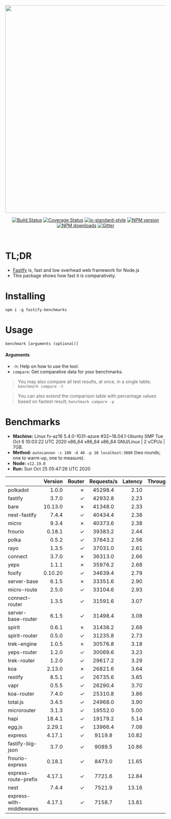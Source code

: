 <div align="center">
<img src="https://github.com/fastify/graphics/raw/master/full-logo.png" width="650" height="auto"/>
</div>

<div align="center">

[![Build Status](https://travis-ci.org/fastify/fastify.svg?branch=master)](https://travis-ci.org/fastify/fastify)
[![Coverage Status](https://coveralls.io/repos/github/fastify/fastify/badge.svg?branch=master)](https://coveralls.io/github/fastify/fastify?branch=master)
[![js-standard-style](https://img.shields.io/badge/code%20style-standard-brightgreen.svg?style=flat)](http://standardjs.com/)
[![NPM version](https://img.shields.io/npm/v/fastify.svg?style=flat)](https://www.npmjs.com/package/fastify)
[![NPM downloads](https://img.shields.io/npm/dm/fastify.svg?style=flat)](https://www.npmjs.com/package/fastify) [![Gitter](https://badges.gitter.im/gitterHQ/gitter.svg)](https://gitter.im/fastify)
</div>
<br />

# TL;DR

* [Fastify](https://github.com/fastify/fastify) is, fast and low overhead web framework for Node.js
* This package shows how fast it is comparatively.

# Installing

```
npm i -g fastify-benchmarks
```

# Usage

```
benchmark [arguments (optional)]
```

#### Arguments

* `-h`: Help on how to use the tool.
* `compare`: Get comparative data for your benchmarks.

> You may also compare all test results, at once, in a single table; `benchmark compare -t`

> You can also extend the comparison table with percentage values based on fastest result; `benchmark compare -p`
# Benchmarks
* __Machine:__ Linux fv-az16 5.4.0-1031-azure #32~18.04.1-Ubuntu SMP Tue Oct 6 10:03:22 UTC 2020 x86_64 x86_64 x86_64 GNU/Linux | 2 vCPUs | 7GB.
* __Method:__ `autocannon -c 100 -d 40 -p 10 localhost:3000` (two rounds; one to warm-up, one to measure).
* __Node:__ `v12.19.0`
* __Run:__ Sun Oct 25 05:47:26 UTC 2020

|                          | Version | Router | Requests/s | Latency | Throughput/Mb |
| :--                      | --:     | --:    | :-:        | --:     | --:           |
| polkadot                 | 1.0.0   | ✗      | 45298.4    | 2.10    | 8.08          |
| fastify                  | 3.7.0   | ✓      | 42932.8    | 2.23    | 7.66          |
| bare                     | 10.13.0 | ✗      | 41348.0    | 2.33    | 7.37          |
| nest-fastify             | 7.4.4   | ✓      | 40434.4    | 2.38    | 6.79          |
| micro                    | 9.3.4   | ✗      | 40373.6    | 2.38    | 7.20          |
| frourio                  | 0.18.1  | ✓      | 39383.2    | 2.44    | 7.02          |
| polka                    | 0.5.2   | ✓      | 37643.2    | 2.56    | 6.71          |
| rayo                     | 1.3.5   | ✓      | 37031.0    | 2.61    | 6.60          |
| connect                  | 3.7.0   | ✗      | 36313.0    | 2.66    | 6.48          |
| yeps                     | 1.1.1   | ✗      | 35976.2    | 2.68    | 6.42          |
| foxify                   | 0.10.20 | ✓      | 34639.4    | 2.79    | 5.68          |
| server-base              | 6.1.5   | ✗      | 33351.6    | 2.90    | 5.95          |
| micro-route              | 2.5.0   | ✓      | 33104.6    | 2.93    | 5.90          |
| connect-router           | 1.3.5   | ✓      | 31591.6    | 3.07    | 5.63          |
| server-base-router       | 6.1.5   | ✓      | 31498.4    | 3.08    | 5.62          |
| spirit                   | 0.6.1   | ✗      | 31438.2    | 2.68    | 5.61          |
| spirit-router            | 0.5.0   | ✓      | 31235.8    | 2.73    | 5.57          |
| trek-engine              | 1.0.5   | ✗      | 30576.8    | 3.18    | 5.02          |
| yeps-router              | 1.2.0   | ✓      | 30069.6    | 3.23    | 5.36          |
| trek-router              | 1.2.0   | ✓      | 29617.2    | 3.29    | 4.86          |
| koa                      | 2.13.0  | ✗      | 26821.6    | 3.64    | 4.78          |
| restify                  | 8.5.1   | ✓      | 26735.6    | 3.65    | 4.82          |
| vapr                     | 0.5.5   | ✓      | 26290.4    | 3.70    | 4.31          |
| koa-router               | 7.4.0   | ✓      | 25310.8    | 3.86    | 4.51          |
| total.js                 | 3.4.5   | ✓      | 24968.0    | 3.90    | 7.64          |
| microrouter              | 3.1.3   | ✓      | 19552.0    | 5.00    | 3.49          |
| hapi                     | 18.4.1  | ✓      | 19179.2    | 5.14    | 3.42          |
| egg.js                   | 2.29.1  | ✓      | 13966.4    | 7.08    | 4.91          |
| express                  | 4.17.1  | ✓      | 9119.8     | 10.82   | 1.63          |
| fastify-big-json         | 3.7.0   | ✓      | 9089.5     | 10.86   | 104.56        |
| frourio-express          | 0.18.1  | ✓      | 8473.0     | 11.65   | 1.51          |
| express-route-prefix     | 4.17.1  | ✓      | 7721.6     | 12.84   | 2.86          |
| nest                     | 7.4.4   | ✓      | 7521.9     | 13.16   | 1.71          |
| express-with-middlewares | 4.17.1  | ✓      | 7158.7     | 13.81   | 2.74          |
